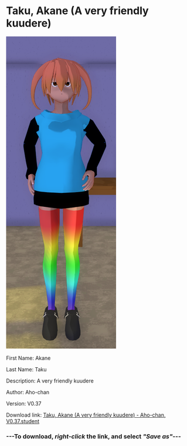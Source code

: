 # Taku, Akane (A very friendly kuudere)

<img src = "https://raw.githubusercontent.com/Arbiter1223/Daigaku-Gurashi-Custom-Students/master/Students/Files/Taku%2C%20Akane%20(A%20very%20friendly%20kuudere).png">

First Name: Akane

Last Name: Taku

Description: A very friendly kuudere

Author: Aho-chan

Version: V0.37

Download link: <a href="https://raw.githubusercontent.com/Arbiter1223/Daigaku-Gurashi-Custom-Students/master/Students/Files/Taku%2C%20Akane%20(A%20very%20friendly%20kuudere)%20-%20Aho-chan%2C%20V0.37.student">Taku, Akane (A very friendly kuudere) - Aho-chan, V0.37.student</a>

### ---**To download, _right-click_ the link, and select _"Save as"_**---
